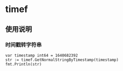 # timef

## 使用说明

### 时间戳转字符串

```
var timestamp int64 = 1640682392
str := timef.GetNormalStringByTimestamp(timestamp)
fmt.Println(str)
```